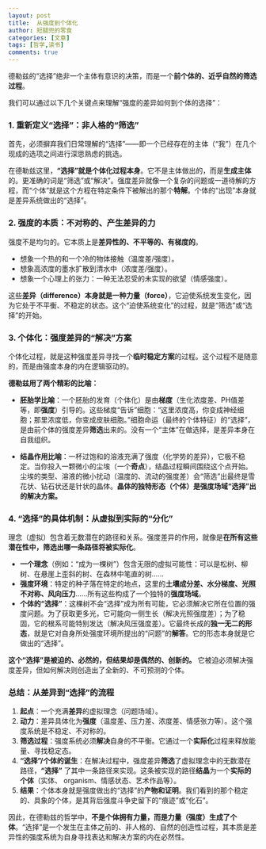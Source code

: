 ```yaml
---
layout: post
title:  从强度到个体化
author: 短腿兜的零食
categories: [文章]
tags: [哲学,读书]
comments: true
---
```


德勒兹的“选择”绝非一个主体有意识的决策，而是一个**前个体的、近乎自然的筛选过程**。

我们可以通过以下几个关键点来理解“强度的差异如何到个体的选择”：

### 1. 重新定义“选择”：非人格的“筛选”

首先，必须摒弃我们日常理解的“选择”——即一个已经存在的主体（“我”）在几个现成的选项之间进行深思熟虑的挑选。

在德勒兹这里，**“选择”就是个体化过程本身**。它不是主体做出的，而是**生成主体**的。更准确的词是“筛选”或“解决”。强度差异就像一个复杂的问题或一道待解的方程，而“个体”就是这个方程在特定条件下被解出的那个**特解**。个体的“出现”本身就是差异系统做出的“选择”。

### 2. 强度的本质：不对称的、产生差异的力

强度不是均匀的。它本质上是**差异性的、不平等的、有梯度的**。
*   想象一个热的和一个冷的物体接触（温度差/强度）。
*   想象高浓度的墨水扩散到清水中（浓度差/强度）。
*   想象一个心理上的张力：一种无法忍受的未实现的欲望（情感强度）。

这些**差异（difference）本身就是一种力量（force）**，它迫使系统发生变化，因为它处于不平衡、不稳定的状态。这个“迫使系统变化”的过程，就是“筛选”或“选择”的开始。

### 3. 个体化：强度差异的“解决”方案

个体化过程，就是这种强度差异寻找一个**临时稳定方案**的过程。这个过程不是随意的，而是由强度本身的内在逻辑驱动的。

**德勒兹用了两个精彩的比喻：**

*   **胚胎学比喻**：一个胚胎的发育（个体化）是由**梯度**（生化浓度差、PH值差等，即**强度**）引导的。这些梯度“告诉”细胞：“这里浓度高，你变成神经细胞；那里浓度低，你变成皮肤细胞。”细胞命运（最终的个体特征）的“选择”，是由前个体的强度差异**筛选**出来的。没有一个“主体”在做选择，是差异本身在自我组织。

*   **结晶作用比喻**：一杯过饱和的溶液充满了强度（化学势的差异），它极不稳定。当你投入一颗微小的尘埃（一个**奇点**），结晶过程瞬间围绕这个点开始。尘埃的类型、溶液的微小扰动（温度的、流动的强度差）会“筛选”出最终是雪花状、钻石状还是针状的晶体。**晶体的独特形态（个体）是强度场域“选择”出的解决方案。**

### 4. “选择”的具体机制：从虚拟到实际的“分化”

理念（虚拟）包含着无数潜在的路径和关系。强度差异的作用，就像是**在所有这些潜在性中，筛选出哪一条路径将被实际化**。

*   **一个理念**（例如：“成为一棵树”）包含无限的虚拟可能性：可以是松树、柳树、在悬崖上歪斜的树、在森林中笔直的树……
*   **强度环境**：特定的种子落在特定的地点，这里的**土壤成分差、水分梯度、光照不对称、风向压力**……所有这些构成了一个独特的**强度场域**。
*   **个体的“选择”**：这棵树不会“选择”成为所有可能，它必须解决它所在位置的强度问题。为了获取更多光，它可能向一侧生长（解决光照强度差）；为了稳固，它的根系可能特别发达（解决风压强度差）。它最终长成的**独一无二的形态**，就是它对自身所处强度环境所提出的“问题”的**解答**。它的形态本身就是它做出的“选择”。

**这个“选择”是被迫的、必然的，但结果却是偶然的、创新的。** 它被迫必须解决强度差异，但如何解决则创造出了全新的、不可预测的个体。

### 总结：从差异到“选择”的流程

1.  **起点**：一个充满**差异**的虚拟理念（问题场域）。
2.  **动力**：差异具体化为**强度**（温度差、压力差、浓度差、情感张力等）。这个强度系统是不稳定、不对称的。
3.  **筛选过程**：强度系统必须**解决**自身的不平衡。它通过一个**实际化**过程来释放能量、寻找稳定态。
4.  **“选择”/个体的诞生**：在解决过程中，强度差异**筛选**了虚拟理念中的无数潜在路径，**“选择”** 了其中一条路径来实现。这条被实现的路径**结晶**为一个**实际的个体**（实体、 organism、情感状态、艺术作品等）。
5.  **结果**：个体本身就是强度做出的“选择”的**产物和证明**。我们看到的那个稳定的、具象的个体，是其背后强度斗争史留下的“痕迹”或“化石”。

因此，在德勒兹的哲学中，**不是个体拥有力量，而是力量（强度）生成了个体**。“选择”是一个发生在主体之前的、非人格的、自然的创造性过程，其本质是差异性的强度系统为自身寻找表达和解决方案的内在必然性。